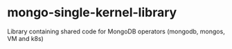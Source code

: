 # mongo-single-kernel-library
Library containing shared code for MongoDB operators (mongodb, mongos, VM and k8s)
